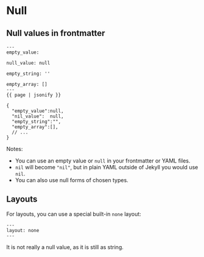 # Null

## Null values in frontmatter

```liquid
---
empty_value:

null_value: null

empty_string: ''

empty_array: []
---
{{ page | jsonify }}
```

```json5
{
  "empty_value":null,
  "nil_value":  null,
  "empty_string":"",
  "empty_array":[],
  // ...
}
```

Notes:

- You can use an empty value or `null` in your frontmatter or YAML files.
- `nil` will become `"nil"`, but in plain YAML outside of Jekyll you would use `nil`. 
- You can also use null forms of chosen types.


## Layouts

For layouts, you can use a special built-in `none` layout:

```liquid
---
layout: none
---
```

It is not really a null value, as it is still as string.

